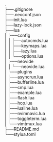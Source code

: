 .<br/>
├──.gitignore<br/>
├──.neoconf.json<br/>
├──init.lua<br/>
├──lazy-lock.json<br/>
├──lua<br/>
│  ├──config<br/>
│  │  ├──autocmds.lua<br/>
│  │  ├──keymaps.lua<br/>
│  │  ├──lazy.lua<br/>
│  │  └──options.lua<br/>
│  ├──neovide<br/>
│  │  └──neovide.lua<br/>
│  └──plugins<br/>
│     ├──asyncrun.lua<br/>
│     ├──bufferline.lua<br/>
│     ├──cmp.lua<br/>
│     ├──example.lua<br/>
│     ├──flash.lua<br/>
│     ├──hop.lua<br/>
│     ├──lualine.lua<br/>
│     ├──nvimnavic.lua<br/>
│     ├──toggleterm.lua<br/>
│     └──vimtmux.lua<br/>
├──README.md<br/>
└──stylua.toml<br/>
